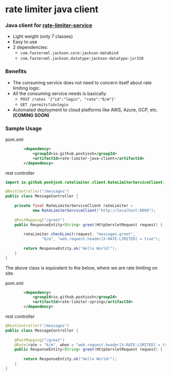 # rate limiter java client

### Java client for [rate-limiter-service](https://github.com/poshjosh/rate-limiter-service)

- Light weight (only 7 classes)
- Easy to use
- 2 dependencies: 
  - `com.fasterxml.jackson.core:jackson-databind`
  - `com.fasterxml.jackson.datatype:jackson-datatype-jsr310`

### Benefits

- The consuming service does not need to concern itself about rate limiting logic.
- All the consuming service needs is basically:
  - `POST /rates '{"id":"login", "rate":"6/m"}'`
  - `GET /permits?id=login`
- Automated deployment to cloud platforms like AWS, Azure, GCP, etc. __(COMING SOON)__
  
### Sample Usage

pom.xml

```xml
        <dependency>
            <groupId>io.github.poshjosh</groupId>
            <artifactId>rate-limiter-java-client</artifactId>
        </dependency>
```

rest controller

```java
import io.github.poshjosh.ratelimiter.client.RateLimiterServiceClient;

@RestController("/messages") 
public class MessageController {
    
    private final RateLimiterServiceClient rateLimiter = 
            new RateLimiterServiceClient("http://localhost:8080");
    
    @PostMapping("/greet")
    public ResponseEntity<String> greet(HttpServletRequest request) {
        
        rateLimiter.checkLimit(request, "messages.greet", 
                "6/m", "web.request.header[X-RATE-LIMITED] = true");
        
        return ResponseEntity.ok("Hello World!");
    }
}
```

The above class is equivalent to the below, where we are rate limiting on site.

pom.xml

```xml
        <dependency>
            <groupId>io.github.poshjosh</groupId>
            <artifactId>rate-limiter-spring</artifactId>
        </dependency>
```

rest controller

```java
@RestController("/messages") 
public class MessageController {
    
    @PostMapping("/greet")
    @Rate(rate = "6/m", when = "web.request.header[X-RATE-LIMITED] = true")
    public ResponseEntity<String> greet(HttpServletRequest request) {
        
        return ResponseEntity.ok("Hello World!");
    }
}
```